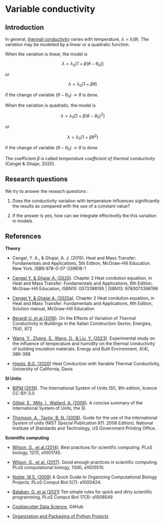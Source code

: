# Variable conductivity

## Introduction

In general, [thermal conductivity](https://en.m.wikipedia.org/wiki/Thermal_conductivity_and_resistivity) varies with temperature, $\lambda = \lambda(\theta)$. The variation may be modelled by a linear or a quadratic function.

When the variation is linear, the model is

$$
\lambda = \lambda_0 [1 + \beta (\theta - \theta_0)]
$$

or

$$\lambda = \lambda_0 (1 + \beta \theta)$$

if the change of variable $(\theta - \theta_0) \rightarrow \theta$ is done.

When the variation is quadratic, the model is

$$
\lambda = \lambda_0 [1 + \beta (\theta - \theta_0)^2]
$$

or

$$\lambda = \lambda_0 (1 + \beta \theta^2)$$

if the change of variable $(\theta - \theta_0) \rightarrow \theta$ is done.

The coefficient $\beta$ is called _temperature coefficient of thermal conductivity_ (Cengel & Ghajar, 2020).

## Research questions

We try to answer the reseach questions :

1. Does the conductivity variation with temperature influences significantly the results as compared with the use of a constant value?

2. If the answer is yes, how can we integrate effectivelly the this variation in models.


## References

__Theory__
- Cengel, Y. A., & Ghajar, A. J. (2015). Heat and Mass Transfer: Fundamentals and Applications, 5th Edition, McGraw-Hill Education. New York. ISBN 978-0-07-339818-1

- [Cengel Y. & Ghajar A. (2020)](https://www.studocu.com/in/document/priyadarshini-engineering-college/english/htchapter-02-xyz/42524065). Chapter 2 Heat condution equatiion, in Heat and Mass Transfer: Fundamentals and Applications, 6th Edition, McGraw-Hill Education, ISBN10: 0073398195 | ISBN13: 9780073398198

- [Cengel Y. & Ghajar A. (2020a)](https://www.studocu.com/row/document/celal-bayar-universitesi/engineering-mechanics/heat-chap02-094-this-is-summaries/11179160). Chapter 2 Heat condution equatiion, in Heat and Mass Transfer: Fundamentals and Applications, 6th Edition, Solution manual, McGraw-Hill Education

- [Berardi U. et al.(2018)](https://doi.org/10.3390/en11040872). On the Effects of Variation of Thermal Conductivity in
Buildings in the Italian Construction Sector, Energies, 11(4), 872

- [Wang, Y., Zhang, S., Wang, D., & Liu, Y. (2023)](https://doi.org/10.1016/j.enbenv.2022.02.008). Experimental study on the influence of temperature and humidity on the thermal conductivity of building insulation materials. Energy and Built Environment, 4(4), 386-398

- [Higgis, B.G. (2020)](https://doi.org/10.13140/RG.2.2.17178.36805) Heat Conduction with Variable Thermal Conductivity, University of California, Davis

__SI Units__
- [BIPM (2019)](https://www.bipm.org/documents/20126/41483022/SI-Brochure-9-EN.pdf/2d2b50bf-f2b4-9661-f402-5f9d66e4b507?version=1.11&t=1671101192839&download=true). The International System of Units (SI), 9th edition, licence CC-BY-3.0

- [Gőbel, E., Mills, I., Wallard,  A. (2006)](https://www.bipm.org/documents/20126/41483022/SI-Brochure-9-concise-EN.pdf/2fda4656-e236-0fcb-3867-36ca74eea4e3). A concise summary of the International System of Units, the SI

- [Thomson, A., Taylor, B. N. (2008)](https://nvlpubs.nist.gov/nistpubs/Legacy/SP/nistspecialpublication811e2008.pdf). Guide for the use of the international System of units (NIST Special Publication 811․ 2008 Edition). National Institute of Standards and Technology, US Government Printing Office.

__Scientific computing__

- [Wilson, G., et al.(2014)](https://doi.org/10.1371/journal.pbio.1001745). Best practices for scientific computing. PLoS biology, 12(1), e1001745.

- [Wilson, G., et al. (2017)](https://doi.org/10.1371/journal.pcbi.1005510). Good enough practices in scientific computing. PLoS computational biology, 13(6), e1005510.

- [Noble, W.S. (2009)](https://doi.org/10.1371/journal.pcbi.1000424) A Quick Guide to Organizing Computational Biology Projects. PLoS Comput Biol 5(7): e1000424.

- [Balaban, G. et al (2021)](https://doi.org/10.1371/journal.pcbi.1008549) Ten simple rules for quick and dirty scientific programming, PLoS Comput Biol 17(3): e1008549

- [Cookiecutter Data Science](https://drivendata.github.io/cookiecutter-data-science/), GitHub

- [Organization and Packaging of Python Projects](https://rabernat.github.io/research_computing/organization-and-packaging-of-python-projects.html)